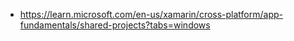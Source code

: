 - https://learn.microsoft.com/en-us/xamarin/cross-platform/app-fundamentals/shared-projects?tabs=windows